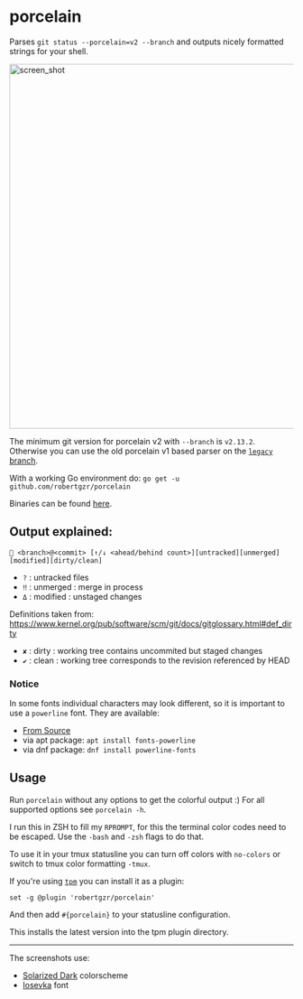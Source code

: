 porcelain
============

Parses `git status --porcelain=v2 --branch` and outputs nicely formatted strings for your shell.

<img width="646" alt="screen_shot" src="https://user-images.githubusercontent.com/3930615/27802035-9c1b92d2-6021-11e7-9289-7b8a17164bf4.png">

The minimum git version for porcelain v2 with `--branch` is `v2.13.2`.
Otherwise you can use the old porcelain v1 based parser on the [`legacy` branch](https://github.com/robertgzr/porcelain/tree/legacy).

With a working Go environment do: `go get -u github.com/robertgzr/porcelain`

Binaries can be found [here](https://github.com/robertgzr/porcelain/releases).

## Output explained:

 ` <branch>@<commit> [↑/↓ <ahead/behind count>][untracked][unmerged][modified][dirty/clean]`

- `?`  : untracked files
- `‼`  : unmerged : merge in process
- `Δ`  : modified : unstaged changes

Definitions taken from: https://www.kernel.org/pub/software/scm/git/docs/gitglossary.html#def_dirty
- `✘`  : dirty : working tree contains uncommited but staged changes
- `✔`  : clean : working tree corresponds to the revision referenced by HEAD

### Notice
In some fonts individual characters may look different, so it is important to use a `powerline` font. They are available:

- [From Source](https://github.com/powerline/fonts)
- via apt package: `apt install fonts-powerline`
- via dnf package: `dnf install powerline-fonts`

## Usage

Run `porcelain` without any options to get the colorful output :)
For all supported options see `porcelain -h`.

I run this in ZSH to fill my `RPROMPT`, for this the terminal color codes need to be escaped.
Use the `-bash` and `-zsh` flags to do that.

To use it in your tmux statusline you can turn off colors with `no-colors` or switch to tmux color formatting `-tmux`.

If you're using [`tpm`](https://github.com/tmux-plugins/tpm) you can install it as a plugin:
```tmux
set -g @plugin 'robertgzr/porcelain'
```
And then add `#{porcelain}` to your statusline configuration.

This installs the latest version into the tpm plugin directory.

---

The screenshots use:
* [Solarized Dark](http://ethanschoonover.com/solarized) colorscheme
* [Iosevka](https://github.com/be5invis/Iosevka) font

